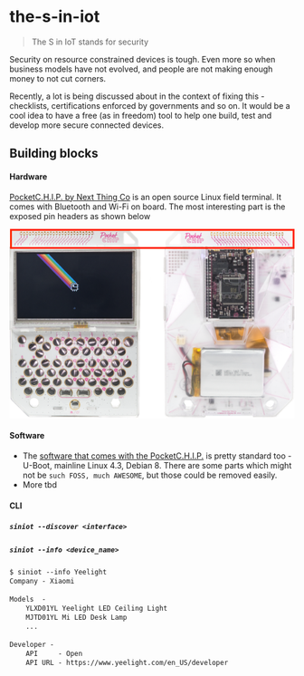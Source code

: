 # the-s-in-iot

> The S in IoT stands for security

Security on resource constrained devices is tough. Even more so when business models have not evolved, and people are not making enough money to not cut corners.

Recently, a lot is being discussed about in the context of fixing this - checklists, certifications enforced by governments and so on. It would be a cool idea to have a free (as in freedom) tool to help one build, test and develop more secure connected devices.

## Building blocks

#### Hardware

[PocketC.H.I.P. by Next Thing Co](https://github.com/NextThingCo/PocketCHIP-PCB) is an open source Linux field terminal. It comes with Bluetooth and Wi-Fi on board. The most interesting part is the exposed pin headers as shown below

![PocketC.H.I.P.](./assets/pocket-chip.png)

#### Software
- The [software that comes with the PocketC.H.I.P.](https://docs.getchip.com/pocketchip.html#license) is pretty standard too - U-Boot, mainline Linux 4.3, Debian 8. There are some parts which might not be ```such FOSS, much AWESOME```, but those could be removed easily. 
- More tbd


#### CLI

##### ```siniot --discover <interface>```

##### ```siniot --info <device_name>```

```
$ siniot --info Yeelight
Company - Xiaomi

Models  - 
	YLXD01YL Yeelight LED Ceiling Light
	MJTD01YL Mi LED Desk Lamp
	...
	
Developer -
	API     - Open 
	API URL - https://www.yeelight.com/en_US/developer
```
